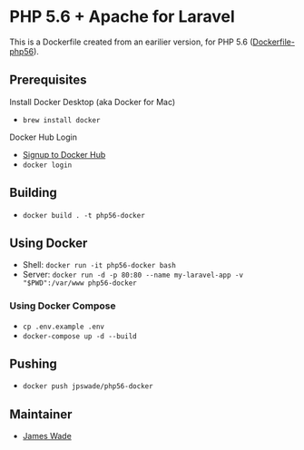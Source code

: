 # PHP 5.6 + Apache for Laravel

This is a Dockerfile created from an earilier version, for PHP 5.6 ([Dockerfile-php56](https://gist.github.com/jpswade/9a45b66111adaa4222f4652c586616be)).

## Prerequisites

Install Docker Desktop (aka Docker for Mac)

- `brew install docker`

Docker Hub Login

- [Signup to Docker Hub](https://hub.docker.com/signup)
- `docker login`

## Building

- `docker build . -t php56-docker`

## Using Docker

- Shell: `docker run -it php56-docker bash`
- Server: `docker run -d -p 80:80 --name my-laravel-app -v "$PWD":/var/www php56-docker`

### Using Docker Compose

- `cp .env.example .env`
- `docker-compose up -d --build`

## Pushing

- `docker push jpswade/php56-docker`

## Maintainer

- [James Wade](https://wade.be/)
